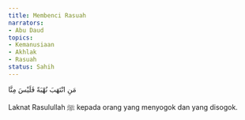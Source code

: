 ```yaml
---
title: Membenci Rasuah
narrators:
- Abu Daud
topics:
- Kemanusiaan
- Akhlak
- Rasuah
status: Sahih
---
```


<p lang="ar">
مَنِ انْتَهَبَ نُهْبَةً فَلَيْسَ مِنَّا
</p>

Laknat Rasulullah ﷺ kepada orang yang menyogok dan yang disogok.
